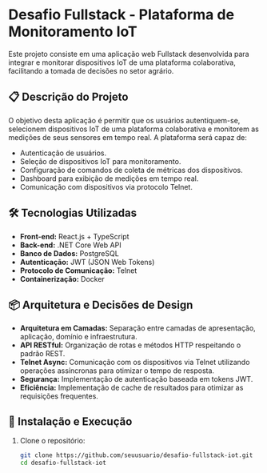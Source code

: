 # Desafio Fullstack - Plataforma de Monitoramento IoT

Este projeto consiste em uma aplicação web Fullstack desenvolvida para integrar e monitorar dispositivos IoT de uma plataforma colaborativa, facilitando a tomada de decisões no setor agrário.

## 📋 Descrição do Projeto

O objetivo desta aplicação é permitir que os usuários autentiquem-se, selecionem dispositivos IoT de uma plataforma colaborativa e monitorem as medições de seus sensores em tempo real. A plataforma será capaz de:

- Autenticação de usuários.
- Seleção de dispositivos IoT para monitoramento.
- Configuração de comandos de coleta de métricas dos dispositivos.
- Dashboard para exibição de medições em tempo real.
- Comunicação com dispositivos via protocolo Telnet.

## 🛠️ Tecnologias Utilizadas

- **Front-end:** React.js + TypeScript
- **Back-end:** .NET Core Web API
- **Banco de Dados:** PostgreSQL
- **Autenticação:** JWT (JSON Web Tokens)
- **Protocolo de Comunicação:** Telnet
- **Containerização:** Docker

## 📦 Arquitetura e Decisões de Design

- **Arquitetura em Camadas:** Separação entre camadas de apresentação, aplicação, domínio e infraestrutura.
- **API RESTful:** Organização de rotas e métodos HTTP respeitando o padrão REST.
- **Telnet Async:** Comunicação com os dispositivos via Telnet utilizando operações assíncronas para otimizar o tempo de resposta.
- **Segurança:** Implementação de autenticação baseada em tokens JWT.
- **Eficiência:** Implementação de cache de resultados para otimizar as requisições frequentes.

## 🚀 Instalação e Execução

1. Clone o repositório:

   ```bash
   git clone https://github.com/seuusuario/desafio-fullstack-iot.git
   cd desafio-fullstack-iot
